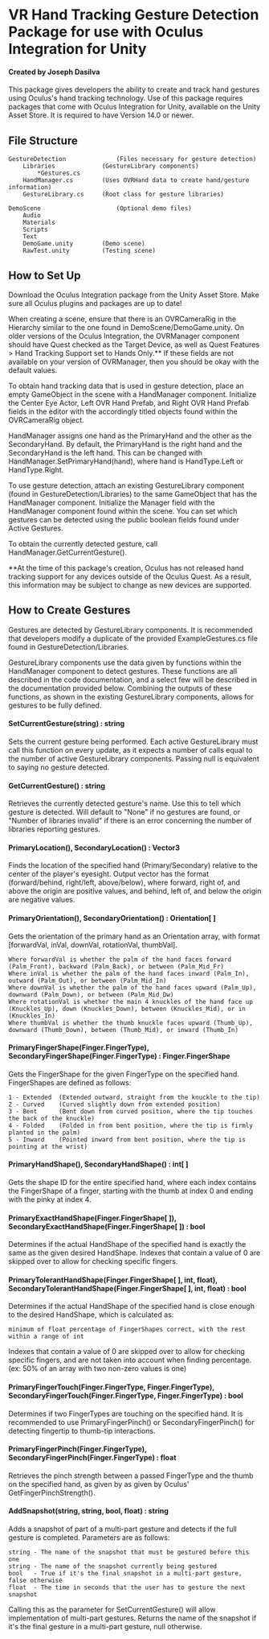 # VR Hand Tracking Gesture Detection Package for use with Oculus Integration for Unity
#### Created by Joseph Dasilva
This package gives developers the ability to create and track hand gestures using Oculus's hand tracking technology. Use of this package requires packages that
come with Oculus Integration for Unity, available on the Unity Asset Store. It is required to have Version 14.0 or newer.

## File Structure
	GestureDetection              (Files necessary for gesture detection)
		Libraries             (GestureLibrary components)
			*Gestures.cs
		HandManager.cs        (Uses OVRHand data to create hand/gesture information)
		GestureLibrary.cs     (Root class for gesture libraries)

	DemoScene                     (Optional demo files)
		Audio
		Materials
		Scripts
		Text
		DemoGame.unity        (Demo scene)
		RawTest.unity         (Testing scene)

## How to Set Up
Download the Oculus Integration package from the Unity Asset Store. Make sure all Oculus plugins and packages are up to date!

When creating a scene, ensure that there is an OVRCameraRig in the Hierarchy similar to the one found in DemoScene/DemoGame.unity. On older versions of the Oculus Integration, the OVRManager component
should have Quest checked as the Target Device, as well as Quest Features > Hand Tracking Support set to Hands Only.** If these fields are not available on your version of OVRManager, then you should be okay with the default values.

To obtain hand tracking data that is used in gesture detection, place an empty GameObject in the scene with a HandManager component. Initialize the Center Eye
Actor, Left OVR Hand Prefab, and Right OVR Hand Prefab fields in the editor with the accordingly titled objects found within the OVRCameraRig object.

HandManager assigns one hand as the PrimaryHand and the other as the SecondaryHand. By default, the PrimaryHand is the right hand and the SecondaryHand is the
left hand. This can be changed with HandManager.SetPrimaryHand(hand), where hand is HandType.Left or HandType.Right.

To use gesture detection, attach an existing GestureLibrary component (found in GestureDetection/Libraries) to the same GameObject that has the HandManager 
component. Initialize the Manager field with the HandManager component found within the scene. You can set which gestures can be detected using the public 
boolean fields found under Active Gestures.

To obtain the currently detected gesture, call HandManager.GetCurrentGesture().

**At the time of this package's creation, Oculus has not released hand tracking support for any devices outside of the Oculus Quest. As a result, this
information may be subject to change as new devices are supported.

## How to Create Gestures
Gestures are detected by GestureLibrary components. It is recommended that developers modify a duplicate of the provided ExampleGestures.cs file found
in GestureDetection/Libraries.

GestureLibrary components use the data given by functions within the HandManager component to detect gestures. These functions are all described in the code
documentation, and a select few will be described in the documentation provided below. Combining the outputs of these functions, as shown in the existing
GestureLibrary components, allows for gestures to be fully defined.


#### SetCurrentGesture(string) : string
Sets the current gesture being performed. Each active GestureLibrary must call this function on every update, as it expects a number of calls equal to the
number of active GestureLibrary components. Passing null is equivalent to saying no gesture detected.


#### GetCurrentGesture() : string
Retrieves the currently detected gesture's name. Use this to tell which gesture is detected. Will default to "None" if no gestures are found, or "Number of
libraries invalid" if there is an error concerning the number of libraries reporting gestures.


#### PrimaryLocation(), SecondaryLocation() : Vector3
Finds the location of the specified hand (Primary/Secondary) relative to the center of the player's eyesight. Output vector has the format (forward/behind,
right/left, above/below), where forward, right of, and above the origin are positive values, and behind, left of, and below the origin are negative values.


#### PrimaryOrientation(), SecondaryOrientation() : Orientation[ ]
Gets the orientation of the primary hand as an Orientation array, with format [forwardVal, inVal, downVal, rotationVal, thumbVal].

    Where forwardVal is whether the palm of the hand faces forward (Palm_Front), backward (Palm_Back), or between (Palm_Mid_Fr)
    Where inVal is whether the palm of the hand faces inward (Palm_In), outward (Palm_Out), or between (Palm_Mid_In)
    Where downVal is whether the palm of the hand faces upward (Palm_Up), downward (Palm_Down), or between (Palm_Mid_Dw)
    Where rotationVal is whether the main 4 knuckles of the hand face up (Knuckles_Up), down (Knuckles_Down), between (Knuckles_Mid), or in (Knuckles_In)
    Where thumbVal is whether the thumb knuckle faces upward (Thumb_Up), downward (Thumb_Down), between (Thumb_Mid), or inward (Thumb_In)


#### PrimaryFingerShape(Finger.FingerType), SecondaryFingerShape(Finger.FingerType) : Finger.FingerShape
Gets the FingerShape for the given FingerType on the specified hand. FingerShapes are defined as follows:

    1 - Extended  (Extended outward, straight from the knuckle to the tip)
    2 - Curved    (Curved slightly down from extended position)
    3 - Bent      (Bent down from curved position, where the tip touches the back of the knuckle)
    4 - Folded    (Folded in from bent position, where the tip is firmly planted in the palm)
    5 - Inward    (Pointed inward from bent position, where the tip is pointing at the wrist)


#### PrimaryHandShape(), SecondaryHandShape() : int[ ]
Gets the shape ID for the entire specified hand, where each index contains the FingerShape of a finger, starting with the thumb at index 0 and ending with the
pinky at index 4.


#### PrimaryExactHandShape(Finger.FingerShape[ ]), SecondaryExactHandShape(Finger.FingerShape[ ]) : bool
Determines if the actual HandShape of the specified hand is exactly the same as the given desired HandShape. Indexes that contain a value of 0 are skipped over
to allow for checking specific fingers.

#### PrimaryTolerantHandShape(Finger.FingerShape[ ], int, float), SecondaryTolerantHandShape(Finger.FingerShape[ ], int, float) : bool
Determines if the actual HandShape of the specified hand is close enough to the desired HandShape, which is calculated as:

    minimum of float percentage of FingerShapes correct, with the rest within a range of int

Indexes that contain a value of 0 are skipped over to allow for checking specific fingers, and are not taken into account when finding percentage. (ex: 50% of
an array with two non-zero values is one)


#### PrimaryFingerTouch(Finger.FingerType, Finger.FingerType), SecondaryFingerTouch(Finger.FingerType, Finger.FingerType) : bool
Determines if two FingerTypes are touching on the specified hand. It is recommended to use PrimaryFingerPinch() or SecondaryFingerPinch() for detecting
fingertip to thumb-tip interactions.


#### PrimaryFingerPinch(Finger.FingerType), SecondaryFingerPinch(Finger.FingerType) : float
Retrieves the pinch strength between a passed FingerType and the thumb on the specified hand, as given by as given by Oculus' GetFingerPinchStrength().


#### AddSnapshot(string, string, bool, float) : string
Adds a snapshot of part of a multi-part gesture and detects if the full gesture is completed. Parameters are as follows:

    string - The name of the snapshot that must be gestured before this one
    string - The name of the snapshot currently being gestured
    bool   - True if it's the final snapshot in a multi-part gesture, false otherwise
    float  - The time in seconds that the user has to gesture the next snapshot

Calling this as the parameter for SetCurrentGesture() will allow implementation of multi-part gestures. Returns the name of the snapshot if it's the final
gesture in a multi-part gesture, null otherwise.
